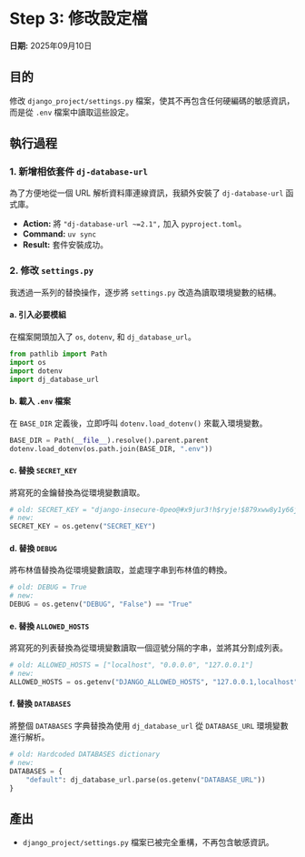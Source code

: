 # Step 3: 修改設定檔

**日期:** 2025年09月10日

## 目的

修改 `django_project/settings.py` 檔案，使其不再包含任何硬編碼的敏感資訊，而是從 `.env` 檔案中讀取這些設定。

## 執行過程

### 1. 新增相依套件 `dj-database-url`

為了方便地從一個 URL 解析資料庫連線資訊，我額外安裝了 `dj-database-url` 函式庫。

- **Action:** 將 `"dj-database-url ~=2.1",` 加入 `pyproject.toml`。
- **Command:** `uv sync`
- **Result:** 套件安裝成功。

### 2. 修改 `settings.py`

我透過一系列的替換操作，逐步將 `settings.py` 改造為讀取環境變數的結構。

#### a. 引入必要模組

在檔案開頭加入了 `os`, `dotenv`, 和 `dj_database_url`。

```python
from pathlib import Path
import os
import dotenv
import dj_database_url
```

#### b. 載入 `.env` 檔案

在 `BASE_DIR` 定義後，立即呼叫 `dotenv.load_dotenv()` 來載入環境變數。

```python
BASE_DIR = Path(__file__).resolve().parent.parent
dotenv.load_dotenv(os.path.join(BASE_DIR, ".env"))
```

#### c. 替換 `SECRET_KEY`

將寫死的金鑰替換為從環境變數讀取。

```python
# old: SECRET_KEY = "django-insecure-0peo@#x9jur3!h$ryje!$879xww8y1y66jx!%*#ymhg&jkozs2"
# new:
SECRET_KEY = os.getenv("SECRET_KEY")
```

#### d. 替換 `DEBUG`

將布林值替換為從環境變數讀取，並處理字串到布林值的轉換。

```python
# old: DEBUG = True
# new:
DEBUG = os.getenv("DEBUG", "False") == "True"
```

#### e. 替換 `ALLOWED_HOSTS`

將寫死的列表替換為從環境變數讀取一個逗號分隔的字串，並將其分割成列表。

```python
# old: ALLOWED_HOSTS = ["localhost", "0.0.0.0", "127.0.0.1"]
# new:
ALLOWED_HOSTS = os.getenv("DJANGO_ALLOWED_HOSTS", "127.0.0.1,localhost").split(",")
```

#### f. 替換 `DATABASES`

將整個 `DATABASES` 字典替換為使用 `dj_database_url` 從 `DATABASE_URL` 環境變數進行解析。

```python
# old: Hardcoded DATABASES dictionary
# new:
DATABASES = {
    "default": dj_database_url.parse(os.getenv("DATABASE_URL"))
}
```

## 產出

- `django_project/settings.py` 檔案已被完全重構，不再包含敏感資訊。

